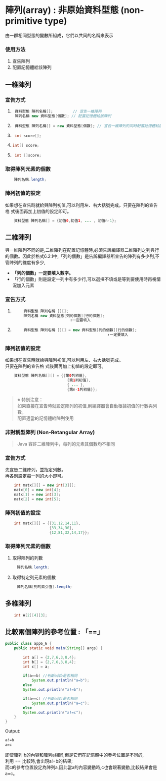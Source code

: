 
# 陣列(array) : 非原始資料型態 (non-primitive type)
由一群相同型態的變數所組成，它們以共同的名稱來表示

### 使用方法
1. 宣告陣列
2. 配置記憶體給該陣列 

## 一維陣列

### 宣告方式
1. ```java
    資料型態 陣列名稱[];         // 宣告一維陣列
    陣列名稱 new 資料型態[個數]; // 配置記憶體給該陣列 
    ```
2. ```java
    資料型態 陣列名稱[] = new 資料型態[個數]; // 宣告一維陣列的同時配置記憶體給該陣列 
    ```
3. ```java
    int score[];
    ```
4.  ```java
    int[] score;
    ```
5. ```java
    int []score;
    ```
### 取得陣列元素的個數
```java
    陣列名稱.length;
```

### 陣列初值的設定

如果想在宣告時就給與陣列初值,可以利用左、右大括號完成。只要在陣列的宣告格 式後面再加上初值的設定即可。
```java
    資料型態 陣列名稱[] = {初值0,初值1, ... , 初值n-1};
```


## 二維陣列
與一維陣列不同的是,二維陣列在配置記憶體時,必須告訴編譯器二維陣列之列與行 的個數。因此於格式6.2.1中,「列的個數」是告訴編譯器所宣告的陣列有多少列,不 管陣列的維度有多少,
* **「列的個數」一定要填入數字。**
* 「行的個數」則是設定一列中有多少行,可以選擇不填或是等到要使用時再視情況加入元素

### 宣告方式
1. ```java
        資料型態 陣列名稱 [][];         
        陣列名稱 new 資料型態[列的個數][行的個數];
                             ↑一定要填入
    ```
2. ```java
        資料型態 陣列名稱 [][] = new 資料型態[列的個數][行的個數]; 
                                              ↑一定要填入
    ```
### 陣列初值的設定

如果想在宣告時就給與陣列初值,可以利用左、右大括號完成。  
只要在陣列的宣告格 式後面再加上初值的設定即可。
```java
    資料型態 陣列名稱[][] = {{第0列初值},
                            {第1列初值},
                            { ... },
                            {第n-1列初值}};
```
> ※ 特別注意：  
> 如果直接在宣告時就設定陣列的初值,則編譯器會自動根據初值的行數與列數，  
> 配置適當的記憶體給陣列使用

### 非對稱型陣列 (Non-Retangular Array)
> Java 容許二維陣列中，每列的元素其個數均不相同

### 宣告方式
先宣告二維陣列，並指定列數。  
再各別設定每一列的大小即可。
```java
    int matx[][] = new int[3][];
    natx[0] = new int[4];
    natx[1] = new int[3];
    natx[2] = new int[5];
```

### 陣列初值的設定

```java
    int matx[][] = {{31,12,14,11},
                    {33,34,30},
                    {12,81,32,14,17}};
```

### 取得陣列元素的個數

1. 取得陣列的列數
   ```java
     陣列名稱.length;  
    ```

2. 取得特定列元素的個數
   ```java
     陣列名稱[列的索引值].length;  
    ```

## 多維陣列

```java
    int A[2][4][3];
```


## 比較兩個陣列的參考位置 : 「==」

```java
public class app6_6 {
    public static void main(String[] args) {
        
        int a[] = {2,7,6,3,8,4}; 
        int b[] = {2,7,6,3,8,4}; 
        int c[] = a;
        
        if(a==b) //判斷a與b是否相同
            System.out.println("a=b");
        else
        System.out.println("a!=b");

        if(a==c) //判斷a與c是否相同
            System.out.println("a=c");
        else
        System.out.println("a!=c");
    }
}
```

Output:
```cmd
a!=b
a=c
```

即使陣列 b的內容和陣列a相同,但是它們在記憶體中的參考位置是不同的,  
利用 == 比較時,會出現a!=b的結果;  
而c的參考位置設定為陣列a,因此當a的內容變動時,c也會跟著變動,比較結果會是 a=c。